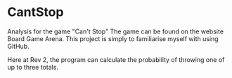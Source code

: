 # CantStop
Analysis for the game "Can't Stop"
The game can be found on the website Board Game Arena.
This project is simply to familiarise myself with using GitHub.

Here at Rev 2, the program can calculate the probability of throwing one of up to three totals.
